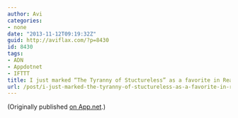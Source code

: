 ```yaml
---
author: Avi
categories:
- none
date: "2013-11-12T09:19:32Z"
guid: http://aviflax.com/?p=8430
id: 8430
tags:
- ADN
- Appdotnet
- IFTTT
title: I just marked “The Tyranny of Stuctureless” as a favorite in Readability. http://www.readability.com/articles/ogbvk6qe
url: /post/i-just-marked-the-tyranny-of-stuctureless-as-a-favorite-in-readability-httpwww-readability-comarticlesogbvk6qe/
---
```

(Originally published [on App.net](http://alpha.app.net/aviflax/post/14813846).)